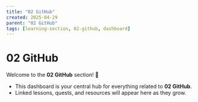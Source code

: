 ```yaml
---
title: "02 GitHub"
created: 2025-04-29
parent: "02 GitHub"
tags: [learning-section, 02-github, dashboard]
---
```


# 02 GitHub

Welcome to the **02 GitHub** section! 🚀

- This dashboard is your central hub for everything related to **02 GitHub**.
- Linked lessons, quests, and resources will appear here as they grow.
